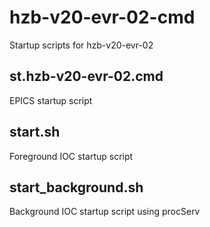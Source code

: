 # hzb-v20-evr-02-cmd

Startup scripts for hzb-v20-evr-02

## st.hzb-v20-evr-02.cmd

EPICS startup script

## start.sh

Foreground IOC startup script

## start_background.sh

Background IOC startup script using procServ

